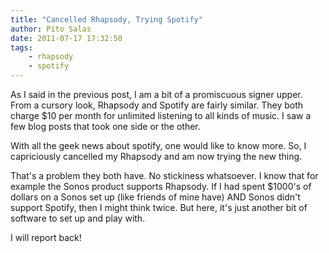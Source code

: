 ```yaml
---
title: "Cancelled Rhapsody, Trying Spotify"
author: Pito Salas
date: 2011-07-17 17:32:50
tags:
    - rhapsody
    - spotify
---
```



As I said in the previous post, I am a bit of a promiscuous signer upper. From
a cursory look, Rhapsody and Spotify are fairly similar. They both charge $10
per month for unlimited listening to all kinds of music. I saw a few blog
posts that took one side or the other.

With all the geek news about spotify, one would like to know more. So, I
capriciously cancelled my Rhapsody and am now trying the new thing.

That's a problem they both have. No stickiness whatsoever. I know that for
example the Sonos product supports Rhapsody. If I had spent $1000's of dollars
on a Sonos set up (like friends of mine have) AND Sonos didn't support
Spotify, then I might think twice. But here, it's just another bit of software
to set up and play with.

I will report back!


